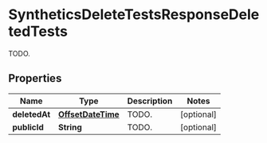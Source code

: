

# SyntheticsDeleteTestsResponseDeletedTests

TODO.
## Properties

Name | Type | Description | Notes
------------ | ------------- | ------------- | -------------
**deletedAt** | [**OffsetDateTime**](OffsetDateTime.md) | TODO. |  [optional]
**publicId** | **String** | TODO. |  [optional]



